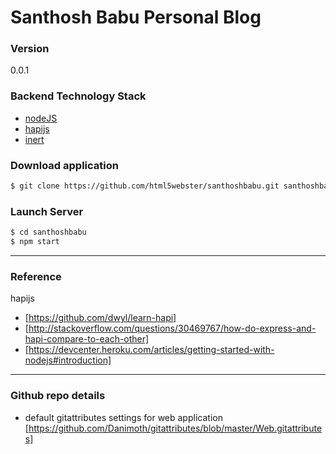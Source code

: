 # Santhosh Babu Personal Blog

### Version
0.0.1

### Backend Technology Stack

* [nodeJS] 
* [hapijs]
* [inert]

### Download application

```sh
$ git clone https://github.com/html5webster/santhoshbabu.git santhoshbabu
```

### Launch Server
```sh
$ cd santhoshbabu
$ npm start
```

---

### Reference
hapijs
* [https://github.com/dwyl/learn-hapi] 
* [http://stackoverflow.com/questions/30469767/how-do-express-and-hapi-compare-to-each-other]
* [https://devcenter.heroku.com/articles/getting-started-with-nodejs#introduction]

---

### Github repo details
* default gitattributes settings for web application [https://github.com/Danimoth/gitattributes/blob/master/Web.gitattributes] 

[nodeJS]: <https://nodejs.org/en/>
[hapijs]: <http://hapijs.com/>
[inert]: <https://www.npmjs.com/package/inert>

[https://github.com/dwyl/learn-hapi]: <https://github.com/dwyl/learn-hapi>
[http://stackoverflow.com/questions/30469767/how-do-express-and-hapi-compare-to-each-other]: <http://stackoverflow.com/questions/30469767/how-do-express-and-hapi-compare-to-each-other>


[https://github.com/Danimoth/gitattributes/blob/master/Web.gitattributes]: <https://github.com/Danimoth/gitattributes/blob/master/Web.gitattributes>
[https://devcenter.heroku.com/articles/getting-started-with-nodejs#introduction]: <https://devcenter.heroku.com/articles/getting-started-with-nodejs#introduction>
